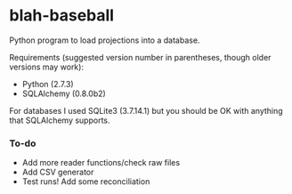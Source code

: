 
# blah-baseball

Python program to load projections into a database. 

Requirements (suggested version number in parentheses, though older versions may work): 

- Python (2.7.3)
- SQLAlchemy (0.8.0b2)

For databases I used SQLite3 (3.7.14.1) but you should be OK with anything that SQLAlchemy supports. 

### To-do

- Add more reader functions/check raw files
- Add CSV generator
- Test runs! Add some reconciliation